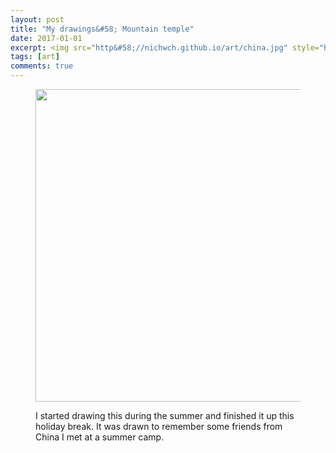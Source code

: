 ```yaml
---
layout: post
title: "My drawings&#58; Mountain temple"
date: 2017-01-01
excerpt: <img src="http&#58;//nichwch.github.io/art/china.jpg" style="height&#58; 250px;"/>
tags: [art]
comments: true
---
```


<figure>
	<a href="http://nichwch.github.io/art/china.jpg"><img src="http://nichwch.github.io/art/china.jpg" style="height: 500px;"/></a> 
	
  I started drawing this during the summer and finished it up this holiday break. It was drawn to remember some friends from China I met at 
  a summer camp.
</figure>
